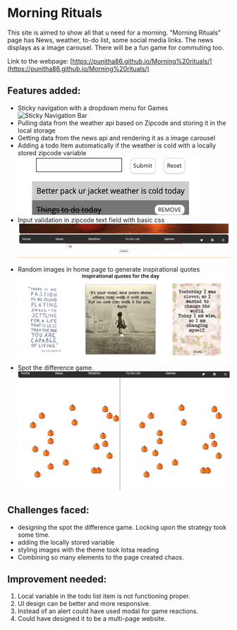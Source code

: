 # Morning Rituals
This site is aimed to show all that u need for a morning. "Morning Rituals" page has News, weather, to-do list, some social media links. The news displays as a image carousel. There will be a fun game for commuting too.

Link to the webpage: [https://punitha86.github.io/Morning%20rituals/](https://punitha86.github.io/Morning%20rituals/)


## Features added:
* Sticky navigation with a dropdown menu for Games
![Sticky Navigation Bar](punitha86.github.io/Markdown_images/Dropdown.png)
* Pulling data from the weather api based on Zipcode and storing it in the local storage
* Getting data from the news api and rendering it as a image carousel
* Adding a todo Item automatically if the weather is cold with a locally stored zipcode variable
![todo](Markdown_images/Weather_based_todo.png)
* Input validation in zipcode text field with basic css
![red dsah zip validation](Markdown_images/BasicInputValidation.png)
* Random images in home page to generate inspirational quotes
![quotes](Markdown_images/RandomImage.png)
* Spot the difference game.
![Spot the difference game](Markdown_images/spot_the_difference.png)

## Challenges faced:
* designing the spot the difference game. Locking upon the strategy took some time.
* adding the locally stored variable
* styling images with the theme took lotsa reading
* Combining so many elements to the page created chaos.

## Improvement needed:
1. Local variable in the todo list item is not functioning proper.
2. UI design can be better and more responsive.
3. Instead of an alert could have used modal for game reactions.
4. Could have designed it to be a multi-page website.
